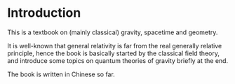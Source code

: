 # Introduction

This is a textbook on (mainly classical) gravity, spacetime and geometry.

It is well-known that general relativity is far from the real generally relative principle, hence the book is basically started by the classical field theory, and introduce some topics on quantum theories of gravity briefly at the end.

The book is written in Chinese so far.
